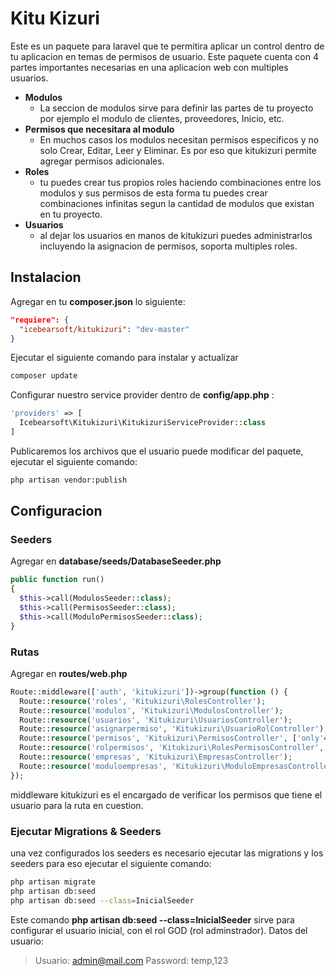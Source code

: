 # Kitu Kizuri

Este es un paquete para laravel que te permitira aplicar un control dentro de tu aplicacion en temas de permisos de usuario. Este paquete cuenta con 4 partes importantes necesarias en una aplicacion web con multiples usuarios. 

- **Modulos**
  - La seccion de modulos sirve para definir las partes de tu proyecto por ejemplo el modulo de clientes, proveedores, Inicio, etc. 
- **Permisos que necesitara al modulo**
  - En muchos casos los modulos necesitan permisos especificos y no solo Crear, Editar, Leer y Eliminar. Es por eso que kitukizuri permite agregar permisos adicionales.
- **Roles**
  - tu puedes crear tus propios roles haciendo combinaciones entre los modulos y sus permisos de esta forma tu puedes crear combinaciones infinitas segun la cantidad de modulos que existan en tu proyecto.
- **Usuarios**
  - al dejar los usuarios en manos de kitukizuri puedes administrarlos incluyendo la asignacion de permisos, soporta multiples roles.

## Instalacion 

Agregar en tu **composer.json** lo siguiente: 

```json
"requiere": {
  "icebearsoft/kitukizuri": "dev-master"
}
```

Ejecutar el siguiente comando para instalar y actualizar

```bash
composer update
```

Configurar nuestro service provider dentro de **config/app.php** :

```php
'providers' => [
  Icebearsoft\Kitukizuri\KitukizuriServiceProvider::class
]
```

Publicaremos los archivos que el usuario puede modificar del paquete, ejecutar el siguiente comando:

```bash
php artisan vendor:publish
```

## Configuracion

### Seeders

 Agregar en **database/seeds/DatabaseSeeder.php**

```php
public function run()
{
  $this->call(ModulosSeeder::class);
  $this->call(PermisosSeeder::class);
  $this->call(ModuloPermisosSeeder::class);
}
```
### Rutas

Agregar en **routes/web.php**
```php
Route::middleware(['auth', 'kitukizuri'])->group(function () {
  Route::resource('roles', 'Kitukizuri\RolesController');
  Route::resource('modulos', 'Kitukizuri\ModulosController');
  Route::resource('usuarios', 'Kitukizuri\UsuariosController');
  Route::resource('asignarpermiso', 'Kitukizuri\UsuarioRolController');
  Route::resource('permisos', 'Kitukizuri\PermisosController', ['only'=>['index', 'store']]);
  Route::resource('rolpermisos', 'Kitukizuri\RolesPermisosController', ['only'=>['index', 'store']]);
  Route::resource('empresas', 'Kitukizuri\EmpresasController');
  Route::resource('moduloempresas', 'Kitukizuri\ModuloEmpresasController');
});
```

middleware kitukizuri es el encargado de verificar los permisos que tiene el usuario para la ruta en cuestion.

### Ejecutar Migrations & Seeders

una vez configurados los seeders es necesario ejecutar las migrations y los seeders para eso ejecutar el siguiente comando:

```bash
php artisan migrate
php artisan db:seed
php artisan db:seed --class=InicialSeeder
```

Este comando **php artisan db:seed --class=InicialSeeder** sirve para configurar el usuario inicial, con el rol GOD (rol adminstrador). Datos del usuario: 

> Usuario: admin@mail.com
> Password: temp,123


